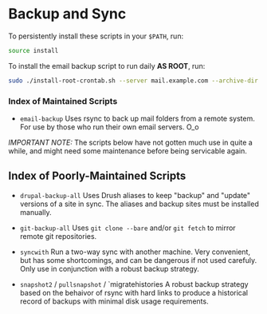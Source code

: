 # Backup and Sync

To persistently install these scripts in your `$PATH`, run:

```bash
source install
```

To install the email backup script to run daily **AS ROOT**, run:

```bash
sudo ./install-root-crontab.sh --server mail.example.com --archive-dir /data/archive/email user1 user2
```

### Index of Maintained Scripts

- `email-backup`
Uses rsync to back up mail folders from a remote system. For use by those who run their own email servers. O_o

*IMPORTANT NOTE:* The scripts below have not gotten much use in quite a while, and might need some maintenance before being servicable again.

## Index of Poorly-Maintained Scripts

- `drupal-backup-all`
Uses Drush aliases to keep "backup" and "update" versions of a site in sync. The aliases and backup sites must be installed manually.

- `git-backup-all`
Uses `git clone --bare` and/or `git fetch` to mirror remote git repositories.

- `syncwith`
Run a two-way sync with another machine. Very convenient, but has some shortcomings, and can be dangerous if not used carefuly. Only use in conjunction with a robust backup strategy.

- `snapshot2` / `pullsnapshot` / `migratehistories
A robust backup strategy based on the behaivor of rsync with hard links to produce a historical record of backups with minimal disk usage requirements.
